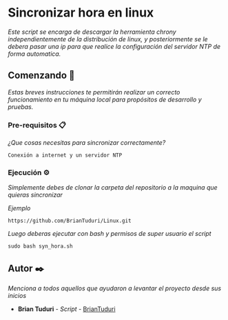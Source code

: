 # Sincronizar hora en linux

_Este script se encarga de descargar la herramienta chrony independientemente de la distribución de linux, y posteriormente se le debera pasar una ip para que realice la configuración del servidor NTP de forma automatica._

## Comenzando 🚀

_Estas breves instrucciones te permitirán realizar un correcto funcionamiento en tu máquina local para propósitos de desarrollo y pruebas._

### Pre-requisitos 📋

_¿Que cosas necesitas para sincronizar correctamente?_

```
Conexión a internet y un servidor NTP
```

### Ejecución ⚙️

_Simplemente debes de clonar la carpeta del repositorio a la maquina que quieras sincronizar_

_Ejemplo_

```
https://github.com/BrianTuduri/Linux.git
```

_Luego deberas ejecutar con bash y permisos de super usuario el script_

```
sudo bash syn_hora.sh
```

## Autor ✒️

_Menciona a todos aquellos que ayudaron a levantar el proyecto desde sus inicios_

* **Brian Tuduri** - *Script* - [BrianTuduri](https://github.com/BrianTuduri)
